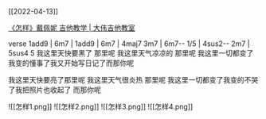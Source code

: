 [[2022-04-13]]

[《怎样》戴佩妮 吉他教学 | 大伟吉他教室](https://www.daweijita.com/5028.html)

verse
1add9 | 6m7 | 1add9 | 6m7 | 4maj7  3m7 | 6m7-- 1/5 | 4sus2-- 2m7  | 5sus4 5
我这里天快要黑了 那里呢 我这里天气凉凉的 那里呢 
我这里一切都变了我变的懂事了我又开始写日记了而那你呢

我这里天快要亮了那里呢 我这里天气很炎热 那里呢
我这里一切都变了我变的不哭了我把照片也收起了 而那你呢


![[怎样1.png]]
![[怎样2.png]]
![[怎样3.png]]
![[怎样4.png]]